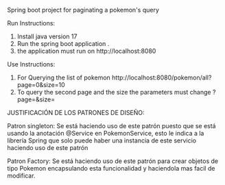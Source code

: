 Spring boot project for paginating a pokemon's query

Run Instructions:
1. Install java version 17
2. Run the spring boot application .
3. the application must run on  http://localhost:8080

Use Instructions:

1. For Querying the list of pokemon http://localhost:8080/pokemon/all?page=0&size=10
2. To query the second page and the size the parameters must change ?page=<page you want>&size=<size you want>

JUSTIFICACIÓN DE LOS PATRONES DE DISEÑO:

Patron singleton: Se está haciendo uso de este patrón puesto que se está usando la anotación @Service en PokemonService, esto le indica a la librería Spring que solo puede haber una instancia de este servicio haciendo uso de este patrón

Patron Factory: Se está haciendo uso de este patrón para crear objetos de tipo Pokemon encapsulando esta funcionalidad y haciendola mas facil de modificar.
